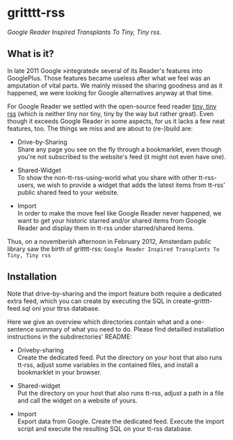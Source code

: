 # gritttt-rss

*Google Reader Inspired Transplants To Tiny, Tiny rss.*

## What is it?

In late 2011 Google »integrated« several of its Reader's features into GooglePlus. Those features became useless after what we feel was an amputation of vital parts. We mainly missed the sharing goodness and as it happened, we were looking for Google alternatives anyway at that time.

For Google Reader we settled with the open-source feed reader [tiny, tiny rss](http://www.tt-rss.org) (which is neither tiny nor tiny, tiny by the way but rather great). Even though it exceeds Google Reader in some aspects, for us it lacks a few neat features, too. The things we miss and are about to (re-)build are:

* Drive-by-Sharing<br/>
  Share any page you see on the fly through a bookmarklet, even though you're not subscribed to the website's feed (it might not even have one).

* Shared-Widget<br/>
  To show the non-tt-rss-using-world what you share with other tt-rss-users, we wish to provide a widget that adds the latest items from tt-rss' public shared feed to your website.

* Import<br/>
  In order to make the move feel like Google Reader never happened, we want to get your historic starred and/or shared items from Google Reader and display them in tt-rss under starred/shared items.


Thus, on a novemberish afternoon in February 2012, Amsterdam public library saw the birth of gritttt-rss:
`Google Reader Inspired Transplants To Tiny, Tiny rss`


## Installation

Note that drive-by-sharing and the import feature both require a dedicated extra feed, which you can create by executing the SQL in create-gritttt-feed.sql oni your ttrss database.  
  
Here we give an overview which directories contain what and a one-sentence summary of what you need to do.
Please find detailled installation instructions in the subdirectories' README:

* Driveby-sharing<br/>
  Create the dedicated feed. Put the directory on your host that also runs tt-rss, adjust some variables in the contained files, and install a bookmarklet in your browser.

* Shared-widget<br/>
  Put the directory on your host that also runs tt-rss, adjust a path in a file and call the widget on a website of yours.

* Import<br/>
  Export data from Google. Create the dedicated feed. Execute the import script and execute the resulting SQL on your tt-rss database.  
